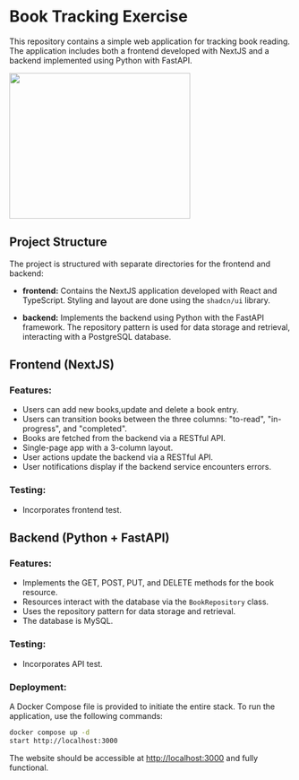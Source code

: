 # Book Tracking Exercise

This repository contains a simple web application for tracking book reading. The application includes both a frontend developed with NextJS and a backend implemented using Python with FastAPI.


<img height="260px" src="[https://jolly-donut-0f00f9.netlify.app/motto.jpeg](https://res.cloudinary.com/doew4ampi/image/upload/v1702069392/photo_6023967468780896558_y_wv8gsc.jpg)" width="80%"/>



## Project Structure

The project is structured with separate directories for the frontend and backend:

- **frontend:** Contains the NextJS application developed with React and TypeScript. Styling and layout are done using the `shadcn/ui` library.

- **backend:** Implements the backend using Python with the FastAPI framework. The repository pattern is used for data storage and retrieval, interacting with a PostgreSQL database.

## Frontend (NextJS)

### Features:

- Users can add new books,update and delete a book entry.
- Users can transition books between the three columns: "to-read", "in-progress", and "completed".
- Books are fetched from the backend via a RESTful API.
- Single-page app with a 3-column layout.
- User actions update the backend via a RESTful API.
- User notifications display if the backend service encounters errors.

### Testing:

- Incorporates frontend test.

## Backend (Python + FastAPI)

### Features:

- Implements the GET, POST, PUT, and DELETE methods for the book resource.
- Resources interact with the database via the `BookRepository` class.
- Uses the repository pattern for data storage and retrieval.
- The database is MySQL.

### Testing:

- Incorporates API test.

### Deployment:

A Docker Compose file is provided to initiate the entire stack. To run the application, use the following commands:

```bash
docker compose up -d
start http://localhost:3000
```

The website should be accessible at [http://localhost:3000](http://localhost:3000) and fully functional.

